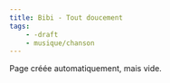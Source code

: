 ```yaml
---
title: Bibi - Tout doucement
tags:
    - -draft
    - musique/chanson
---
```


Page créée automatiquement, mais vide.
